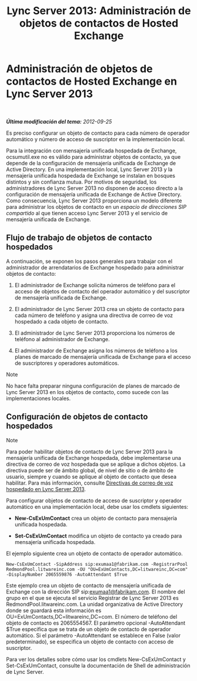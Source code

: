 ﻿---
title: 'Lync Server 2013: Administración de objetos de contactos de Hosted Exchange'
TOCTitle: Administración de objetos de contactos de Hosted Exchange
ms:assetid: eead9d76-bc4f-4c1c-9779-683cb7a88410
ms:mtpsurl: https://technet.microsoft.com/es-es/library/Gg412978(v=OCS.15)
ms:contentKeyID: 48277112
ms.date: 01/07/2017
mtps_version: v=OCS.15
ms.translationtype: HT
---

# Administración de objetos de contactos de Hosted Exchange en Lync Server 2013

 

_**Última modificación del tema:** 2012-09-25_

Es preciso configurar un objeto de contacto para cada número de operador automático y número de acceso de suscriptor en la implementación local.

Para la integración con mensajería unificada hospedada de Exchange, ocsumutil.exe no es válido para administrar objetos de contacto, ya que depende de la configuración de mensajería unificada de Exchange de Active Directory. En una implementación local, Lync Server 2013 y la mensajería unificada hospedada de Exchange se instalan en bosques distintos y sin confianza mutua. Por motivos de seguridad, los administradores de Lync Server 2013 no disponen de acceso directo a la configuración de mensajería unificada de Exchange de Active Directory. Como consecuencia, Lync Server 2013 proporciona un modelo diferente para administrar los objetos de contacto en un *espacio de direcciones SIP compartido* al que tienen acceso Lync Server 2013 y el servicio de mensajería unificada de Exchange.

## Flujo de trabajo de objetos de contacto hospedados

A continuación, se exponen los pasos generales para trabajar con el administrador de arrendatarios de Exchange hospedado para administrar objetos de contacto:

1.  El administrador de Exchange solicita números de teléfono para el acceso de objetos de contacto del operador automático y del suscriptor de mensajería unificada de Exchange.

2.  El administrador de Lync Server 2013 crea un objeto de contacto para cada número de teléfono y asigna una directiva de correo de voz hospedado a cada objeto de contacto.

3.  El administrador de Lync Server 2013 proporciona los números de teléfono al administrador de Exchange.

4.  El administrador de Exchange asigna los números de teléfono a los planes de marcado de mensajería unificada de Exchange para el acceso de suscriptores y operadores automáticos.


> [!NOTE]
> No hace falta preparar ninguna configuración de planes de marcado de Lync Server 2013 en los objetos de contacto, como sucede con las implementaciones locales.



## Configuración de objetos de contacto hospedados


> [!NOTE]
> Para poder habilitar objetos de contacto de Lync Server 2013 para la mensajería unificada de Exchange hospedada, debe implementarse una directiva de correo de voz hospedada que se aplique a dichos objetos. La directiva puede ser de ámbito global, de nivel de sitio o de ámbito de usuario, siempre y cuando se aplique al objeto de contacto que desea habilitar. Para más información, consulte <A href="lync-server-2013-hosted-voice-mail-policies.md">Directivas de correo de voz hospedado en Lync Server 2013</A>.



Para configurar objetos de contacto de acceso de suscriptor y operador automático en una implementación local, debe usar los cmdlets siguientes:

  - **New-CsExUmContact** crea un objeto de contacto para mensajería unificada hospedada.

  - **Set-CsExUmContact** modifica un objeto de contacto ya creado para mensajería unificada hospedada.

El ejemplo siguiente crea un objeto de contacto de operador automático.

    New-CsExUmContact -SipAddress sip:exumaa1@fabrikam.com -RegistrarPool RedmondPool.litwareinc.com -OU "OU=ExUmContacts,DC=litwareinc,DC=com" -DisplayNumber 2065559876 -AutoAttendant $True

Este ejemplo crea un objeto de contacto de mensajería unificada de Exchange con la dirección SIP sip:exumaa1@fabrikam.com. El nombre del grupo en el que se ejecuta el servicio Registrar de Lync Server 2013 es RedmondPool.litwareinc.com. La unidad organizativa de Active Directory donde se guardará esta información es OU=ExUmContacts,DC=litwareinc,DC=com. El número de teléfono del objeto de contacto es 2065554567. El parámetro opcional -AutoAttendant $True especifica que se trata de un objeto de contacto de operador automático. Si el parámetro -AutoAttendant se establece en False (valor predeterminado), se especifica un objeto de contacto con acceso de suscriptor.

Para ver los detalles sobre cómo usar los cmdlets New-CsExUmContact y Set-CsExUmContact, consulte la documentación de Shell de administración de Lync Server.

